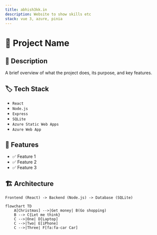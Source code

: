 ```yaml
---
title: abhish3kk.in
description: Website to show skills etc
stack: vue 3, azure, pinia
---
```


# 📌 Project Name

## 🚀 Description

A brief overview of what the project does, its purpose, and key features.

## 🏷️ Tech Stack

- `React`
- `Node.js`
- `Express`
- `SQLite`
- `Azure Static Web Apps`
- `Azure Web App`

## 📜 Features

- ✅ Feature 1
- ✅ Feature 2
- ✅ Feature 3

## 🏗️ Architecture

```plaintext
Frontend (React) -> Backend (Node.js) -> Database (SQLite)
```

```mermaid
flowchart TD
    A[Christmas] -->|Get money| B(Go shopping)
    B --> C{Let me think}
    C -->|One| D[Laptop]
    C -->|Two| E[iPhone]
    C -->|Three| F[fa:fa-car Car]

```
